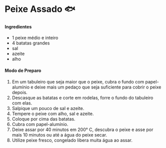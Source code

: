 # Peixe Assado :fish:

 ####    Ingredientes

- 1 peixe médio e inteiro
- 4 batatas grandes
- sal
- azeite
- alho

####    Modo de Preparo

1. Em um tabuleiro que seja maior que o peixe, cubra o fundo com papel-alumínio e deixe mais um pedaço que seja suficiente para cobrir o peixe depois.
2. Descasque as batatas e corte em rodelas, forre o fundo do tabuleiro com elas.
3. Salpique um pouco de sal e azeite.
4. Tempere o peixe com alho, sal e azeite.
5. Coloque por cima das batatas.
6. Cubra com papel-alumínio.
7. Deixe assar por 40 minutos em 200° C, descubra o peixe e asse por mais 10 minutos ou até a água do peixe secar.
8. Utilize peixe fresco, congelado libera muita água ao assar.

